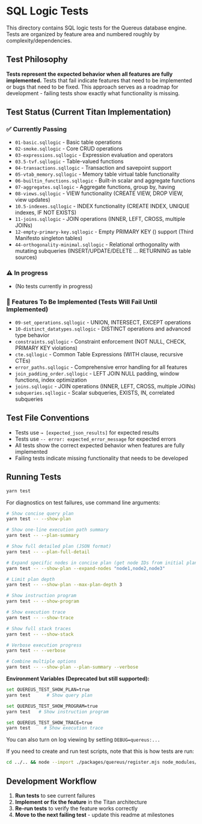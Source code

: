 # SQL Logic Tests

This directory contains SQL logic tests for the Quereus database engine. Tests are organized by feature area and numbered roughly by complexity/dependencies.

## Test Philosophy

**Tests represent the expected behavior when all features are fully implemented.** Tests that fail indicate features that need to be implemented or bugs that need to be fixed. This approach serves as a roadmap for development - failing tests show exactly what functionality is missing.

## Test Status (Current Titan Implementation)

### ✅ Currently Passing
- `01-basic.sqllogic` - Basic table operations
- `02-smoke.sqllogic` - Core CRUD operations 
- `03-expressions.sqllogic` - Expression evaluation and operators
- `03.5-tvf.sqllogic` - Table-valued functions
- `04-transactions.sqllogic` - Transaction and savepoint support
- `05-vtab_memory.sqllogic` - Memory table virtual table functionality
- `06-builtin_functions.sqllogic` - Built-in scalar and aggregate functions
- `07-aggregates.sqllogic` - Aggregate functions, group by, having
- `08-views.sqllogic` - VIEW functionality (CREATE VIEW, DROP VIEW, view updates)
- `10.5-indexes.sqllogic` - INDEX functionality (CREATE INDEX, UNIQUE indexes, IF NOT EXISTS)
- `11-joins.sqllogic` - JOIN operations (INNER, LEFT, CROSS, multiple JOINs)
- `12-empty-primary-key.sqllogic` - Empty PRIMARY KEY () support (Third Manifesto singleton tables)
- `44-orthogonality-minimal.sqllogic` - Relational orthogonality with mutating subqueries (INSERT/UPDATE/DELETE ... RETURNING as table sources)

### ⚠️ In progress
- (No tests currently in progress)

### 🚧 Features To Be Implemented (Tests Will Fail Until Implemented)
- `09-set_operations.sqllogic` - UNION, INTERSECT, EXCEPT operations
- `10-distinct_datatypes.sqllogic` - DISTINCT operations and advanced type behavior
- `constraints.sqllogic` - Constraint enforcement (NOT NULL, CHECK, PRIMARY KEY violations)
- `cte.sqllogic` - Common Table Expressions (WITH clause, recursive CTEs)
- `error_paths.sqllogic` - Comprehensive error handling for all features
- `join_padding_order.sqllogic` - LEFT JOIN NULL padding, window functions, index optimization
- `joins.sqllogic` - JOIN operations (INNER, LEFT, CROSS, multiple JOINs)
- `subqueries.sqllogic` - Scalar subqueries, EXISTS, IN, correlated subqueries

## Test File Conventions

- Tests use `→ [expected_json_results]` for expected results
- Tests use `-- error: expected_error_message` for expected errors  
- All tests show the correct expected behavior when features are fully implemented
- Failing tests indicate missing functionality that needs to be developed

## Running Tests

```bash
yarn test
```

For diagnostics on test failures, use command line arguments:
```bash
# Show concise query plan
yarn test -- --show-plan

# Show one-line execution path summary 
yarn test -- --plan-summary

# Show full detailed plan (JSON format)
yarn test -- --plan-full-detail

# Expand specific nodes in concise plan (get node IDs from initial plan output)
yarn test -- --show-plan --expand-nodes "node1,node2,node3"

# Limit plan depth
yarn test -- --show-plan --max-plan-depth 3

# Show instruction program
yarn test -- --show-program

# Show execution trace
yarn test -- --show-trace

# Show full stack traces
yarn test -- --show-stack

# Verbose execution progress
yarn test -- --verbose

# Combine multiple options
yarn test -- --show-plan --plan-summary --verbose
```

**Environment Variables (Deprecated but still supported):**
```bash
set QUEREUS_TEST_SHOW_PLAN=true
yarn test      # Show query plan

set QUEREUS_TEST_SHOW_PROGRAM=true
yarn test   # Show instruction program  

set QUEREUS_TEST_SHOW_TRACE=true
yarn test     # Show execution trace
```

You can also turn on log viewing by setting `DEBUG=quereus:...`

If you need to create and run test scripts, note that this is how tests are run:

```bash
cd ../.. && node --import ./packages/quereus/register.mjs node_modules/mocha/bin/mocha.js 'packages/quereus/test/**/*.spec.ts' --colors --bail
```

## Development Workflow

1. **Run tests** to see current failures
3. **Implement or fix the feature** in the Titan architecture
4. **Re-run tests** to verify the feature works correctly
5. **Move to the next failing test** - update this readme at milestones
